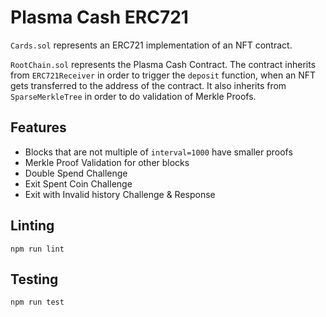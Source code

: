 # Plasma Cash ERC721

`Cards.sol` represents an ERC721 implementation of an NFT contract. 

`RootChain.sol` represents the Plasma Cash Contract. The contract inherits from `ERC721Receiver` in order to trigger the `deposit` function, when an NFT gets transferred to the address of the contract. It also inherits from `SparseMerkleTree` in order to do validation of Merkle Proofs.

## Features

- Blocks that are not multiple of `interval=1000` have smaller proofs
- Merkle Proof Validation for other blocks
- Double Spend Challenge
- Exit Spent Coin Challenge
- Exit with Invalid history Challenge & Response

## Linting

```
npm run lint
```

## Testing

```
npm run test
```
